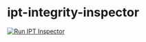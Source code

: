# ipt-integrity-inspector
[![Run IPT Inspector](https://github.com/gbif-norway/ipt-integrity-inspector/actions/workflows/run_inspector.yml/badge.svg)](https://github.com/gbif-norway/ipt-integrity-inspector/actions/workflows/run_inspector.yml)
